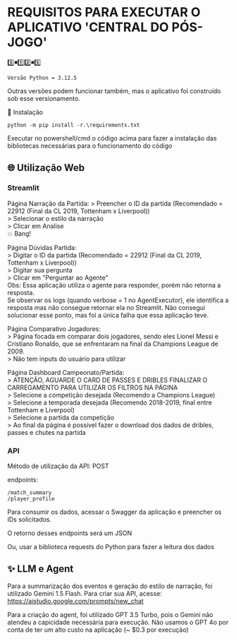 # REQUISITOS PARA EXECUTAR O APLICATIVO 'CENTRAL DO PÓS-JOGO'

3️⃣◾1️⃣2️⃣◾5️⃣
```
Versão Python = 3.12.5
```

Outras versões podem funcionar também, mas o aplicativo foi construído sob esse versionamento.

🔧 Instalação
```
python -m pip install -r.\requirements.txt
```

Executar no powershell/cmd o código acima para fazer a instalação das bibliotecas necessárias para o funcionamento do código

## 🌐 Utilização Web
### Streamlit

Página Narração da Partida:
    > Preencher o ID da partida (Recomendado = 22912 (Final da CL 2019, Tottenham x Liverpool)) <br/>
    > Selecionar o estilo da narração <br/>
    > Clicar em Analise <br/>
    💥 Bang! <br/>

Página Dúvidas Partida: <br/>
    > Digitar o ID da partida (Recomendado = 22912 (Final da CL 2019, Tottenham x Liverpool)) <br/>
    > Digitar sua pergunta <br/>
    > Clicar em "Perguntar ao Agente" <br/>
    Obs: Essa aplicação utiliza o agente para responder, porém não retorna a resposta. <br/>
    Se observar os logs (quando verbose = 1 no AgentExecutor), ele identifica a resposta mas não consegue retornar ela no Streamlit. Não consegui solucionar esse ponto, mas foi a única falha que essa aplicação teve. <br/>

Página Comparativo Jogadores: <br/>
    > Página focada em comparar dois jogadores, sendo eles Lionel Messi e Cristiano Ronaldo, que se enfrentaram na final da Champions League de 2009. <br/>
    > Não tem inputs do usuário para utilizar <br/>

Página Dashboard Campeonato/Partida: <br/>
    > ATENÇÃO, AGUARDE O CARD DE PASSES E DRIBLES FINALIZAR O CARREGAMENTO PARA UTILIZAR OS FILTROS NA PÁGINA <br/>
    > Selecione a competição desejada (Recomendo a Champions League) <br/>
    > Selecione a temporada desejada (Recomendo 2018-2019, final entre Tottenham e Liverpool) <br/>
    > Selecione a partida da competição <br/>
    > Ao final da página é possível fazer o download dos dados de dribles, passes e chutes na partida <br/>

### API

Método de utilização da API: POST

endpoints: 

```
/match_summary
/player_profile
```

Para consumir os dados, acessar o Swagger da aplicação e preencher os IDs solicitados.

O retorno desses endpoints será um JSON

Ou, usar a biblioteca requests do Python para fazer a leitura dos dados

## ✨ LLM e Agent
Para a summarização dos eventos e geração do estilo de narração, foi utilizado Gemini 1.5 Flash.
Para criar sua API, acesse: https://aistudio.google.com/prompts/new_chat

Para a criação do agent, foi utilizado GPT 3.5 Turbo, pois o Gemini não atendeu a capicidade necessária para execução. Não usamos o GPT 4o por conta de ter um alto custo na aplicação (~ $0.3 por execução)